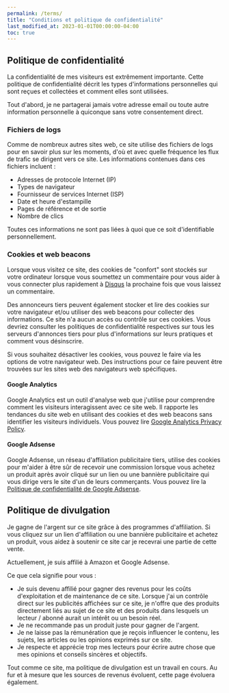 ```yaml
---
permalink: /terms/
title: "Conditions et politique de confidentialité"
last_modified_at: 2023-01-01T00:00:00-04:00
toc: true
---
```


## Politique de confidentialité

La confidentialité de mes visiteurs est extrêmement importante. Cette politique de confidentialité décrit les types d'informations personnelles qui sont reçues et collectées et comment elles sont utilisées.

Tout d'abord, je ne partagerai jamais votre adresse email ou toute autre information personnelle à quiconque sans votre consentement direct.

### Fichiers de logs

Comme de nombreux autres sites web, ce site utilise des fichiers de logs pour en savoir plus sur les moments, d'où et avec quelle fréquence les flux de trafic se dirigent vers ce site. Les informations contenues dans ces fichiers incluent :

* Adresses de protocole Internet (IP)
* Types de navigateur
* Fournisseur de services Internet (ISP)
* Date et heure d'estampille
* Pages de référence et de sortie
* Nombre de clics

Toutes ces informations ne sont pas liées à quoi que ce soit d'identifiable personnellement.

### Cookies et web beacons

Lorsque vous visitez ce site, des cookies de "confort" sont stockés sur votre ordinateur lorsque vous soumettez un commentaire pour vous aider à vous connecter plus rapidement à [Disqus](http://disqus.com) la prochaine fois que vous laissez un commentaire.

Des annonceurs tiers peuvent également stocker et lire des cookies sur votre navigateur et/ou utiliser des web beacons pour collecter des informations. Ce site n'a aucun accès ou contrôle sur ces cookies. Vous devriez consulter les politiques de confidentialité respectives sur tous les serveurs d'annonces tiers pour plus d'informations sur leurs pratiques et comment vous désinscrire.

Si vous souhaitez désactiver les cookies, vous pouvez le faire via les options de votre navigateur web. Des instructions pour ce faire peuvent être trouvées sur les sites web des navigateurs web spécifiques.

#### Google Analytics

Google Analytics est un outil d'analyse web que j'utilise pour comprendre comment les visiteurs interagissent avec ce site web. Il rapporte les tendances du site web en utilisant des cookies et des web beacons sans identifier les visiteurs individuels. Vous pouvez lire [Google Analytics Privacy Policy](http://www.google.com/analytics/learn/privacy.html).

#### Google Adsense

Google Adsense, un réseau d'affiliation publicitaire tiers, utilise des cookies pour m'aider à être sûr de recevoir une commission lorsque vous achetez un produit après avoir cliqué sur un lien ou une bannière publicitaire qui vous dirige vers le site d'un de leurs commerçants. Vous pouvez lire la [Politique de confidentialité de Google Adsense](http://support.google.com/adsense/bin/answer.py?hl=en&answer=48182).


## Politique de divulgation

Je gagne de l'argent sur ce site grâce à des programmes d'affiliation. Si vous cliquez sur un lien d'affiliation ou une bannière publicitaire et achetez un produit, vous aidez à soutenir ce site car je recevrai une partie de cette vente.

Actuellement, je suis affilié à Amazon et Google Adsense.

Ce que cela signifie pour vous :

- Je suis devenu affilié pour gagner des revenus pour les coûts d'exploitation et de maintenance de ce site. Lorsque j'ai un contrôle direct sur les publicités affichées sur ce site, je n'offre que des produits directement liés au sujet de ce site et des produits dans lesquels un lecteur / abonné aurait un intérêt ou un besoin réel.
- Je ne recommande pas un produit juste pour gagner de l'argent.
- Je ne laisse pas la rémunération que je reçois influencer le contenu, les sujets, les articles ou les opinions exprimés sur ce site.
- Je respecte et apprécie trop mes lecteurs pour écrire autre chose que mes opinions et conseils sincères et objectifs.

Tout comme ce site, ma politique de divulgation est un travail en cours. Au fur et à mesure que les sources de revenus évoluent, cette page évoluera également.

